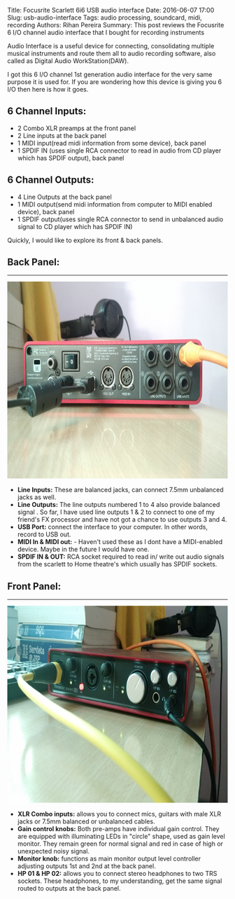 Title: Focusrite Scarlett 6i6 USB audio interface
Date: 2016-06-07 17:00
Slug: usb-audio-interface
Tags: audio processing, soundcard, midi, recording
Authors: Rihan Pereira
Summary: This post reviews the Focusrite 6 I/O channel audio interface that I bought for recording instruments

Audio Interface is a useful device for connecting, consolidating multiple musical instruments and route them
all to audio recording software, also called as Digital Audio WorkStation(DAW).

I got this 6 I/O channel 1st generation audio interface for the very same purpose it is used for. If you are
wondering how this device is giving you 6 I/O then here is how it goes.

6 Channel Inputs:
-----------------
* 2 Combo XLR preamps at the front panel
* 2 Line inputs at the back panel
* 1 MIDI input(read midi information from some device), back panel
* 1 SPDIF IN (uses single RCA connector to read in audio from CD player which has SPDIF output), back panel

6 Channel Outputs:
-------------------
* 4 Line Outputs at the back panel
* 1 MIDI output(send midi information from computer to MIDI enabled device), back panel
* 1 SPDIF output(uses single RCA connector to send in unbalanced audio signal to CD player which has SPDIF IN)

Quickly, I would like to explore its front & back panels.

Back Panel:
------------
-------------
<img src="../../images/soundgear/focusrite_back.jpg" width="850" height="450">

- __Line Inputs:__ These are balanced jacks, can connect 7.5mm unbalanced jacks as well.
- __Line Outputs:__ The line outputs numbered 1 to 4 also provide balanced signal . So far, I have used line
outputs 1 & 2 to connect to one of my friend's FX processor and have not got a chance to use outputs 3 and 4.
- __USB Port:__ connect the interface to your computer. In other words, record to USB out.
- __MIDI In & MIDI out:__ - Haven't used these as I dont have a MIDI-enabled device. Maybe in the future I would 
have one. 
- __SPDIF IN & OUT:__ RCA socket required to read in/ write out audio signals from the scarlett to Home theatre's
which usually has SPDIF sockets.

Front Panel:
-------------
------------
<img src="../../images/soundgear/focusrite_front1.jpg" width="850" height="450">

- __XLR Combo inputs:__ allows you to connect mics, guitars with male XLR jacks or 7.5mm balanced or unbalanced cables.
- __Gain control knobs:__ Both pre-amps have individual gain control. They are equipped with illuminating LEDs in
"circle" shape, used as gain level monitor. They remain green for normal signal and red in case of high or unexpected noisy signal.
- __Monitor knob:__ functions as main monitor output level controller adjusting outputs 1st and 2nd at the back
panel.
- __HP 01 & HP 02:__ allows you to connect stereo headphones to two TRS sockets. These headphones, to my
understanding, get the same signal routed to outputs at the back panel.

